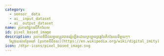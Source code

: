 ```yaml
---
category: 
  - sensor__data
  - ai__input_dataset
  - ai__output_dataset
name: រូបភាពផ្អែកលើភីកសែល
id: pixel_based_image
description: រូបភាពឌីជីថលមួយត្រូវបានផ្សំឡើងដោយក្រឡាចត្រង្គនៃភីកសែលនីមួយៗ។
  ស្វែងយល់បន្ថែមនៅ [រូបភាពឌីជីថល](https://en.wikipedia.org/wiki/digital_imity)
icon: /dtpr-icons/pixel_based_image.svg
---
```

